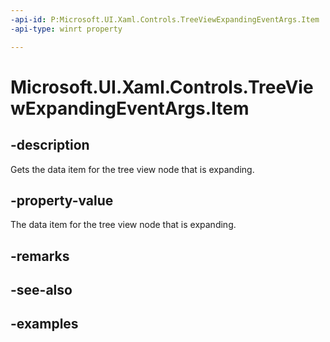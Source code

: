 ```yaml
---
-api-id: P:Microsoft.UI.Xaml.Controls.TreeViewExpandingEventArgs.Item
-api-type: winrt property

---
```

<!-- Property syntax.
public object Item { get; }
-->

# Microsoft.UI.Xaml.Controls.TreeViewExpandingEventArgs.Item


## -description

Gets the data item for the tree view node that is expanding.


## -property-value

The data item for the tree view node that is expanding.


## -remarks


## -see-also


## -examples


